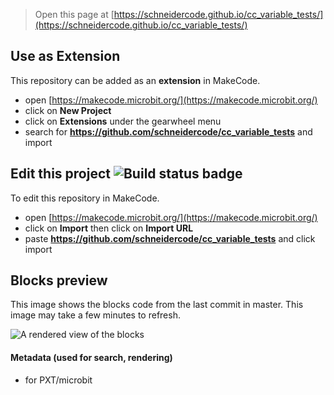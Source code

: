 
> Open this page at [https://schneidercode.github.io/cc_variable_tests/](https://schneidercode.github.io/cc_variable_tests/)

## Use as Extension

This repository can be added as an **extension** in MakeCode.

* open [https://makecode.microbit.org/](https://makecode.microbit.org/)
* click on **New Project**
* click on **Extensions** under the gearwheel menu
* search for **https://github.com/schneidercode/cc_variable_tests** and import

## Edit this project ![Build status badge](https://github.com/schneidercode/cc_variable_tests/workflows/MakeCode/badge.svg)

To edit this repository in MakeCode.

* open [https://makecode.microbit.org/](https://makecode.microbit.org/)
* click on **Import** then click on **Import URL**
* paste **https://github.com/schneidercode/cc_variable_tests** and click import

## Blocks preview

This image shows the blocks code from the last commit in master.
This image may take a few minutes to refresh.

![A rendered view of the blocks](https://github.com/schneidercode/cc_variable_tests/raw/master/.github/makecode/blocks.png)

#### Metadata (used for search, rendering)

* for PXT/microbit
<script src="https://makecode.com/gh-pages-embed.js"></script><script>makeCodeRender("https://makecode.microbit.org/", "SchneiderCode/cc_variable_tests");</script>
